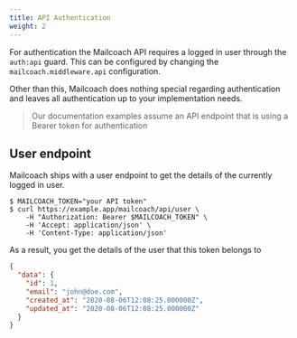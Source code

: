 ```yaml
---
title: API Authentication
weight: 2
---
```


For authentication the Mailcoach API requires a logged in user through the `auth:api` guard. This can be configured by changing the `mailcoach.middleware.api` configuration.

Other than this, Mailcoach does nothing special regarding authentication and leaves all authentication up to your implementation needs.

> Our documentation examples assume an API endpoint that is using a Bearer token for authentication

## User endpoint

Mailcoach ships with a user endpoint to get the details of the currently logged in user.

```shell script
$ MAILCOACH_TOKEN="your API token"
$ curl https://example.app/mailcoach/api/user \
    -H "Authorization: Bearer $MAILCOACH_TOKEN" \
    -H 'Accept: application/json' \
    -H 'Content-Type: application/json'
```

As a result, you get the details of the user that this token belongs to

```json
{
  "data": {
    "id": 1,
    "email": "john@doe.com",
    "created_at": "2020-08-06T12:08:25.000000Z",
    "updated_at": "2020-08-06T12:08:25.000000Z"
  }
}
```
